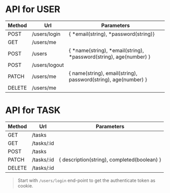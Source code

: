 # API for USER
| Method  | Url | Parameters |
|-|-|-|
| POST | /users/login | { *email(string), *password(string)} |
| GET  | /users/me |
| POST | /users | { *name(string), *email(string), *password(string), age(number) }|
| POST | /users/logout |
| PATCH | /users/me | { name(string), email(string), password(string), age(number) }|
| DELETE | /users/me |
# API for TASK
| Method  | Url | Parameters |
|-|-|-|
| GET  | /tasks |
| GET | /tasks/:id|
| POST | /tasks |
| PATCH | /tasks/:id | { description(string), completed(boolean) }|
| DELETE | /tasks/:id |

> Start with `/users/login` end-point to get the authenticate token as cookie.
